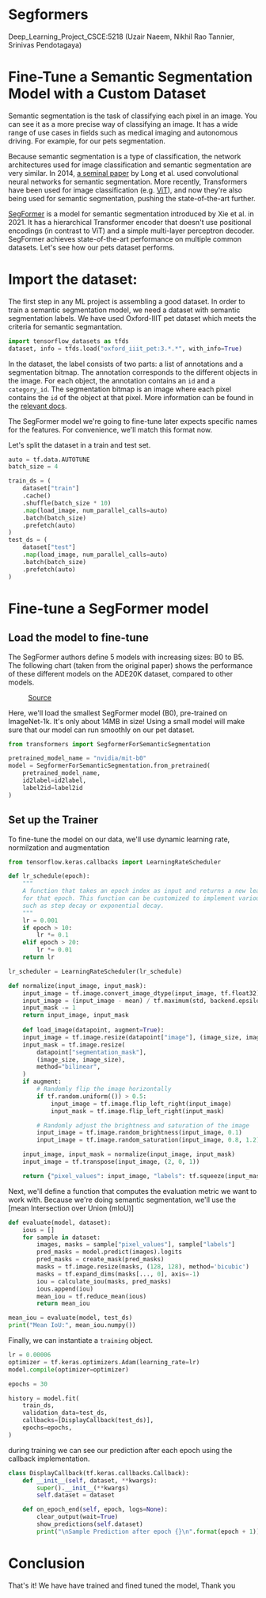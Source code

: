 # Segformers
Deep_Learning_Project_CSCE:5218  (Uzair Naeem, Nikhil Rao Tannier, Srinivas Pendotagaya)


# Fine-Tune a Semantic Segmentation Model with a Custom Dataset

Semantic segmentation is the task of classifying each pixel in an image. You can see it as a more precise way of classifying an image. It has a wide range of use cases in fields such as medical imaging and autonomous driving. For example, for our pets segmentation.

Because semantic segmentation is a type of classification, the network architectures used for image classification and semantic segmentation are very similar. In 2014, [a seminal paper](https://arxiv.org/abs/1411.4038) by Long et al. used convolutional neural networks for semantic segmentation. More recently, Transformers have been used for image classification (e.g. [ViT](https://huggingface.co/blog/fine-tune-vit)), and now they're also being used for semantic segmentation, pushing the state-of-the-art further.

[SegFormer](https://huggingface.co/docs/transformers/model_doc/segformer) is a model for semantic segmentation introduced by Xie et al. in 2021. It has a hierarchical Transformer encoder that doesn't use positional encodings (in contrast to ViT) and a simple multi-layer perceptron decoder. SegFormer achieves state-of-the-art performance on multiple common datasets. Let's see how our pets dataset performs.




# Import the dataset:

The first step in any ML project is assembling a good dataset. In order to train a semantic segmentation model, we need a dataset with semantic segmentation labels. We have used Oxford-IIIT pet dataset which meets the criteria for semantic segmantation. 

``` python
import tensorflow_datasets as tfds
dataset, info = tfds.load("oxford_iiit_pet:3.*.*", with_info=True)

```

In the dataset, the label consists of two parts: a list of annotations and a segmentation bitmap. The annotation corresponds to the different objects in the image. For each object, the annotation contains an `id` and a `category_id`. The segmentation bitmap is an image where each pixel contains the `id` of the object at that pixel. More information can be found in the [relevant docs](https://docs.segments.ai/reference/sample-and-label-types/label-types#segmentation-labels).


The SegFormer model we're going to fine-tune later expects specific names for the features. For convenience, we'll match this format now. 


Let's split the dataset in a train and test set.


```python
auto = tf.data.AUTOTUNE
batch_size = 4

train_ds = (
    dataset["train"]
    .cache()
    .shuffle(batch_size * 10)
    .map(load_image, num_parallel_calls=auto)
    .batch(batch_size)
    .prefetch(auto)
)
test_ds = (
    dataset["test"]
    .map(load_image, num_parallel_calls=auto)
    .batch(batch_size)
    .prefetch(auto)
)
```

# Fine-tune a SegFormer model

## Load the model to fine-tune

The SegFormer authors define 5 models with increasing sizes: B0 to B5. The following chart (taken from the original paper) shows the performance of these different models on the ADE20K dataset, compared to other models.

<figure class="image table text-center m-0 w-full">
  <medium-zoom background="rgba(0,0,0,.7)" alt="SegFormer model variants compared with other segmentation models" src="https://huggingface.co/datasets/huggingface/documentation-images/resolve/main/blog/56_fine_tune_segformer/segformer.png"></medium-zoom>
  <figcaption><a href="https://arxiv.org/abs/2105.15203">Source</a></figcaption>
</figure>

Here, we'll load the smallest SegFormer model (B0), pre-trained on ImageNet-1k. It's only about 14MB in size!
Using a small model will make sure that our model can run smoothly on our pet dataset.


```python
from transformers import SegformerForSemanticSegmentation

pretrained_model_name = "nvidia/mit-b0" 
model = SegformerForSemanticSegmentation.from_pretrained(
    pretrained_model_name,
    id2label=id2label,
    label2id=label2id
)
```

## Set up the Trainer

To fine-tune the model on our data, we'll use dynamic learning rate, normilzation and augmentation



```python
from tensorflow.keras.callbacks import LearningRateScheduler

def lr_schedule(epoch):
    """
    A function that takes an epoch index as input and returns a new learning rate
    for that epoch. This function can be customized to implement various schedules,
    such as step decay or exponential decay.
    """
    lr = 0.001
    if epoch > 10:
        lr *= 0.1
    elif epoch > 20:
        lr *= 0.01
    return lr

lr_scheduler = LearningRateScheduler(lr_schedule)

def normalize(input_image, input_mask):
    input_image = tf.image.convert_image_dtype(input_image, tf.float32)
    input_image = (input_image - mean) / tf.maximum(std, backend.epsilon())
    input_mask -= 1
    return input_image, input_mask
    
    def load_image(datapoint, augment=True):
    input_image = tf.image.resize(datapoint["image"], (image_size, image_size))
    input_mask = tf.image.resize(
        datapoint["segmentation_mask"],
        (image_size, image_size),
        method="bilinear",
    )
    if augment:
        # Randomly flip the image horizontally
        if tf.random.uniform(()) > 0.5:
            input_image = tf.image.flip_left_right(input_image)
            input_mask = tf.image.flip_left_right(input_mask)

        # Randomly adjust the brightness and saturation of the image
        input_image = tf.image.random_brightness(input_image, 0.1)
        input_image = tf.image.random_saturation(input_image, 0.8, 1.2)

    input_image, input_mask = normalize(input_image, input_mask)
    input_image = tf.transpose(input_image, (2, 0, 1))

    return {"pixel_values": input_image, "labels": tf.squeeze(input_mask)}

```

Next, we'll define a function that computes the evaluation metric we want to work with. Because we're doing semantic segmentation, we'll use the [mean Intersection over Union (mIoU)]


```python
def evaluate(model, dataset):
    ious = []
    for sample in dataset:
        images, masks = sample["pixel_values"], sample["labels"]
        pred_masks = model.predict(images).logits
        pred_masks = create_mask(pred_masks)
        masks = tf.image.resize(masks, (128, 128), method='bicubic')
        masks = tf.expand_dims(masks[..., 0], axis=-1)
        iou = calculate_iou(masks, pred_masks)
        ious.append(iou)
        mean_iou = tf.reduce_mean(ious)
        return mean_iou

mean_iou = evaluate(model, test_ds)
print("Mean IoU:", mean_iou.numpy())
```

Finally, we can instantiate a `training` object.


```python
lr = 0.00006
optimizer = tf.keras.optimizers.Adam(learning_rate=lr)
model.compile(optimizer=optimizer)

epochs = 30

history = model.fit(
    train_ds,
    validation_data=test_ds,
    callbacks=[DisplayCallback(test_ds)],
    epochs=epochs,
)
```

during training we can see our prediction after each epoch using the callback implementation.

```python
class DisplayCallback(tf.keras.callbacks.Callback):
    def __init__(self, dataset, **kwargs):
        super().__init__(**kwargs)
        self.dataset = dataset

    def on_epoch_end(self, epoch, logs=None):
        clear_output(wait=True)
        show_predictions(self.dataset)
        print("\nSample Prediction after epoch {}\n".format(epoch + 1))
```


# Conclusion

That's it! We have have trained and fined tuned the model, Thank you
